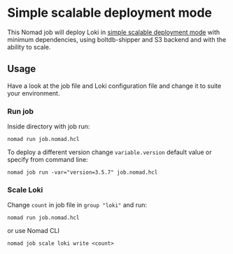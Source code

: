 # Simple scalable deployment mode

This Nomad job will deploy Loki in
[simple scalable deployment mode](https://grafana.com/docs/loki/latest/fundamentals/architecture/deployment-modes/#simple-scalable-deployment-mode)
with minimum dependencies, using boltdb-shipper and S3 backend and with the
ability to scale.

## Usage

Have a look at the job file and Loki configuration file and change it to suite
your environment.

### Run job

Inside directory with job run:

```shell
nomad run job.nomad.hcl
```

To deploy a different version change `variable.version` default value or specify
from command line:

```shell
nomad job run -var="version=3.5.7" job.nomad.hcl
```

### Scale Loki

Change `count` in job file in `group "loki"` and run:

```shell
nomad run job.nomad.hcl
```

or use Nomad CLI

```shell
nomad job scale loki write <count>
```
